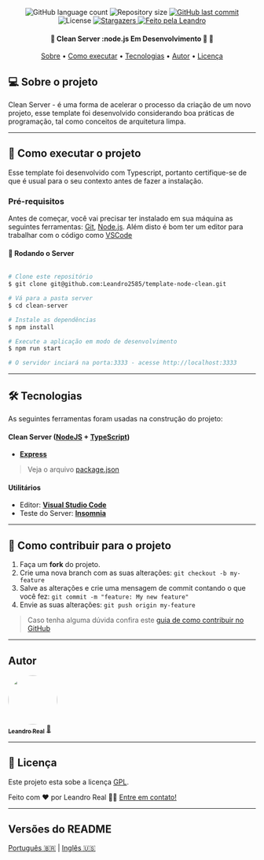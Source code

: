 <p align="center">
  <img alt="GitHub language count" src="https://img.shields.io/github/languages/count/Leandro2585/template-node-clean?color=%2304D361">

  <img alt="Repository size" src="https://img.shields.io/github/repo-size/Leandro2585/template-node-clean">

  <a href="https://github.com/Leandro2585/template-node-clean/commits/master">
    <img alt="GitHub last commit" src="https://img.shields.io/github/last-commit/Leandro2585/template-node-clean">
  </a>

   <img alt="License" src="https://img.shields.io/badge/license-MIT-brightgreen">
   <a href="https://github.com/Leandro2585/template-node-clean/stargazers">
    <img alt="Stargazers" src="https://img.shields.io/github/stars/Leandro2585/template-node-clean?style=social">
  </a>

  <a href="https://github.com.br/Leandro2585">
    <img alt="Feito pela Leandro" src="https://img.shields.io/badge/feito%20por-Leandro-%237519C1">
  </a>

</p>

<h4 align="center">
	🚧  Clean Server :node.js Em Desenvolvimento 🚀 🚧
</h4>

<p align="center">
 <a href="#-sobre-o-projeto">Sobre</a> •
 <a href="#-como-executar-o-projeto">Como executar</a> •
 <a href="#-tecnologias">Tecnologias</a> •
 <a href="#-autor">Autor</a> •
 <a href="#user-content--licença">Licença</a>
</p>


## 💻 Sobre o projeto

Clean Server - é uma forma de acelerar o processo da criação de um novo projeto, esse template foi desenvolvido considerando boa práticas de programação, tal como conceitos de arquitetura limpa.

---

## 🚀 Como executar o projeto

Esse template foi desenvolvido com Typescript, portanto certifique-se de que é usual para o seu contexto antes de fazer a instalação.

### Pré-requisitos

Antes de começar, você vai precisar ter instalado em sua máquina as seguintes ferramentas:
[Git](https://git-scm.com), [Node.js](https://nodejs.org/en/).
Além disto é bom ter um editor para trabalhar com o código como [VSCode](https://code.visualstudio.com/)

#### 🎲 Rodando o Server

```bash

# Clone este repositório
$ git clone git@github.com:Leandro2585/template-node-clean.git

# Vá para a pasta server
$ cd clean-server

# Instale as dependências
$ npm install

# Execute a aplicação em modo de desenvolvimento
$ npm run start

# O servidor inciará na porta:3333 - acesse http://localhost:3333

```

---

## 🛠 Tecnologias

As seguintes ferramentas foram usadas na construção do projeto:

#### [](https://github.com/Leandro2585/template-node-cleanr#server-nodejs--typescript)**Clean Server**  ([NodeJS](https://nodejs.org/en/)  +  [TypeScript](https://www.typescriptlang.org/))

-   **[Express](https://expressjs.com/)**

> Veja o arquivo  [package.json](https://github.com/Leandro2585/template-node-clean/blob/master/package.json)


#### [](https://github.com/Leandro2585/clean-server#utilit%C3%A1rios)**Utilitários**

-   Editor:  **[Visual Studio Code](https://code.visualstudio.com/)**
-   Teste do Server:  **[Insomnia](https://insomnia.rest/)**
---


## 💪 Como contribuir para o projeto

1. Faça um **fork** do projeto.
2. Crie uma nova branch com as suas alterações: `git checkout -b my-feature`
3. Salve as alterações e crie uma mensagem de commit contando o que você fez: `git commit -m "feature: My new feature"`
4. Envie as suas alterações: `git push origin my-feature`
> Caso tenha alguma dúvida confira este [guia de como contribuir no GitHub](./CONTRIBUTING.md)

---

##  Autor

<a href="https://github.com/Leandro2585">
 <img style="border-radius: 50%" src="https://avatars.githubusercontent.com/u/49343139?v=4" width="100px;" alt=""/>
 <br />
 <sub><b>Leandro Real</b></sub></a> <a href="https://github.com/Leandro2585" title="Leandro">🚀</a>
 <br />

---

## 📝 Licença

Este projeto esta sobe a licença [GPL](https://spdx.org/licenses/CPL-3.0-or-later.html).

Feito com ❤️ por Leandro Real 👋🏽 [Entre em contato!](https://www.linkedin.com/in/leandro-r-434b811a5/)

---

##  Versões do README

[Português 🇧🇷](./README-pt.md)  |  [Inglês 🇺🇸](./README.md)
